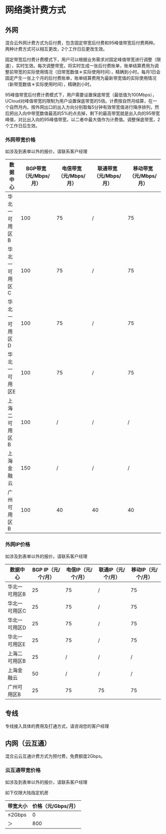 # 网络类计费方式



## 外网

混合云外网计费方式为后付费，包含固定带宽后付费和95峰值带宽后付费两种。两种计费方式可以相互更改，2个工作日后更改生效。

固定带宽后付费计费模式下，用户可以根据业务需求对固定峰值带宽进行调整（限速），实时生效。每次调整带宽，将实时生成一张后付费账单，账单结算费用为调整前带宽的实际使用情况（旧带宽数值＊实际使用时间），精确到小时。每月1日会固定产生一张上个月的后付费账单，账单结算费用为最新带宽值的实际使用情况（新带宽数值＊实际使用时间），精确到小时。

95峰值带宽后付费计费模式下，用户需要设置保底带宽（最低值为100Mbps），UCloud对峰值带宽的限制为用户设置保底带宽的5倍。计费按自然月结算，在一个自然月内，按外网出口的出入方向分别取每5分钟有效带宽值进行降序排列，然后把出入向中带宽数值最高的5%的点去掉，剩下的最高带宽就是出入向的95带宽峰值，对比出入向的95峰值带宽，以二者中最大值作为计费值。调整保底带宽，2个工作日后生效。

### 外网带宽价格

如涉及到表单以外的报价，请联系客户经理

| 数据中心      | BGP带宽（元/Mbps/月） | 电信带宽（元/Mbps/月） | 联通带宽（元/Mbps/月） | 移动带宽（元/Mbps/月） |
| ------------- | --------------------- | ---------------------- | ---------------------- | ---------------------- |
| 华北一可用区B | 100                   | 75                     | /                     | 75                     |
| 华北一可用区C | 100                   | 75                     | /                     | 75                     |
| 华北一可用区D | 100                   | 75                     | /                     | 75                     |
| 华北一可用区E | 100                   | 75                     | /                     | 75                     |
| 上海二可用区B | 100                   | /                      | /                      | /                      |
| 上海金融云    | 150                   | /                      | /                      | /                      |
| 广州可用区B   | 100                   | 40                     | 40                     | 40                     |

### 外网IP价格

如涉及到表单以外的报价，请联系客户经理

| 数据中心      | BGP IP（元/个/月） | 电信IP（元/个/月） | 联通IP（元/个/月） | 移动IP（元/个/月） |
| ------------- | ------------------ | ------------------ | ------------------ | ------------------ |
| 华北一可用区B | 25                 | 75                 | /                 | 75                 |
| 华北一可用区C | 25                 | 75                 | /                 | 75                 |
| 华北一可用区D | 25                 | 75                 | /                 | 75                 |
| 华北一可用区E | 25                 | 75                 | /                 | 75                 |
| 上海二可用区B | 25                 | /                  | /                  | /                  |
| 上海金融云    | 50                 | /                  | /                  | /                  |
| 广州可用区B   | 25                 | 75                 | 75                 | 75                 |

## 专线

专线接入具体的费用及打通方式，请咨询您的客户经理

## 内网（云互通）

混合云云互通计费方式为预付费，免费额度2Gbps。

### 云互通带宽价格

如涉及到表单以外的报价，请联系客户经理

如下仅限大陆指定机房

| 带宽大小 | 价格（元/Gbps/月） |
| -------- | ------------------ |
| ≤2Gbps   | 0                  |
| ＞       | 800                |

